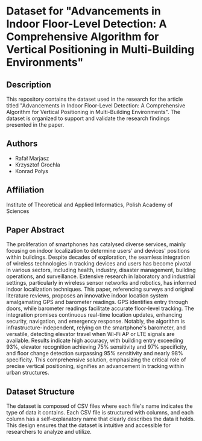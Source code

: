 # Dataset for "Advancements in Indoor Floor-Level Detection: A Comprehensive Algorithm for Vertical Positioning in Multi-Building Environments"

## Description
This repository contains the dataset used in the research for the article titled "Advancements in Indoor Floor-Level Detection: A Comprehensive Algorithm for Vertical Positioning in Multi-Building Environments". The dataset is organized to support and validate the research findings presented in the paper.

## Authors
- Rafał Marjasz
- Krzysztof Grochla
- Konrad Połys

## Affiliation
Institute of Theoretical and Applied Informatics, Polish Academy of Sciences

## Paper Abstract
The proliferation of smartphones has catalysed diverse services, mainly focusing on indoor localization to determine users' and devices' positions within buildings. Despite decades of exploration, the seamless integration of wireless technologies in tracking devices and users has become pivotal in various sectors, including health, industry, disaster management, building operations, and surveillance. Extensive research in laboratory and industrial settings, particularly in wireless sensor networks and robotics, has informed indoor localization techniques. This paper, referencing surveys and original literature reviews, proposes an innovative indoor location system amalgamating GPS and barometer readings. GPS identifies entry through doors, while barometer readings facilitate accurate floor-level tracking. The integration promises continuous real-time location updates, enhancing security, navigation, and emergency response. Notably, the algorithm is infrastructure-independent, relying on the smartphone's barometer, and versatile, detecting elevator travel when Wi-Fi AP or LTE signals are available. Results indicate high accuracy, with building entry exceeding 93%, elevator recognition achieving 75% sensitivity and 97% specificity, and floor change detection surpassing 95% sensitivity and nearly 98% specificity. This comprehensive solution, emphasizing the critical role of precise vertical positioning, signifies an advancement in tracking within urban structures.

## Dataset Structure
The dataset is composed of CSV files where each file's name indicates the type of data it contains. Each CSV file is structured with columns, and each column has a self-explanatory name that clearly describes the data it holds. This design ensures that the dataset is intuitive and accessible for researchers to analyze and utilize.



